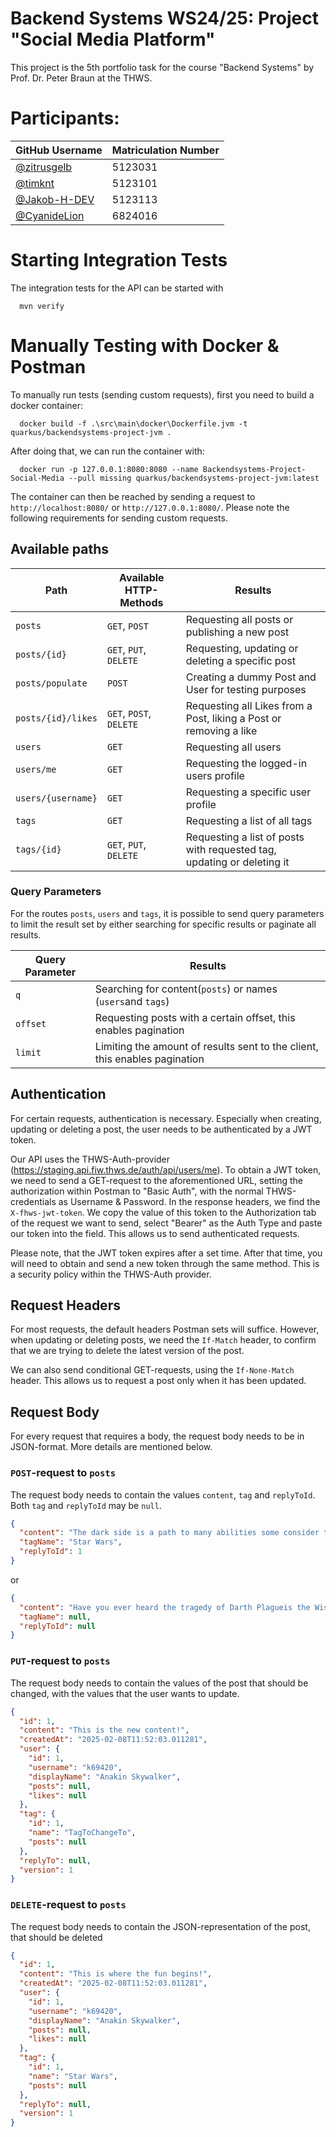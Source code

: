 # Backend Systems WS24/25: Project "Social Media Platform"

This project is the 5th portfolio task for the course "Backend Systems" by Prof. Dr. Peter Braun at the THWS.

# Participants:

| GitHub Username                                | Matriculation Number |
|------------------------------------------------|----------------------|
| [@zitrusgelb](https://github.com/zitrusgelb)   | 5123031              |
| [@timknt](https://github.com/timknt)           | 5123101              |
| [@Jakob-H-DEV](https://github.com/Jakob-H-DEV) | 5123113              |
| [@CyanideLion](https://github.com/CyanideLion) | 6824016              |

# Starting Integration Tests

The integration tests for the API can be started with

```shell script
  mvn verify
```

# Manually Testing with Docker & Postman

To manually run tests (sending custom requests), first you need to build a docker container:

```shell script
  docker build -f .\src\main\docker\Dockerfile.jvm -t quarkus/backendsystems-project-jvm .
```

After doing that, we can run the container with:

```shell script
  docker run -p 127.0.0.1:8080:8080 --name Backendsystems-Project-Social-Media --pull missing quarkus/backendsystems-project-jvm:latest 
```

The container can then be reached by sending a request to `http://localhost:8080/` or `http://127.0.0.1:8080/`. Please
note the following requirements for sending custom requests.

## Available paths

| Path               | Available HTTP-Methods  | Results                                                                |
|--------------------|-------------------------|------------------------------------------------------------------------|
| `posts`            | `GET`, `POST`           | Requesting all posts or publishing a new post                          |
| `posts/{id}`       | `GET`, `PUT`, `DELETE`  | Requesting, updating or deleting a specific post                       |
| `posts/populate`   | `POST`                  | Creating a dummy Post and User for testing purposes                    |
| `posts/{id}/likes` | `GET`, `POST`, `DELETE` | Requesting all Likes from a Post, liking a Post or removing a like     |
| `users`            | `GET`                   | Requesting all users                                                   |
| `users/me`         | `GET`                   | Requesting the logged-in users profile                                 |   
| `users/{username}` | `GET`                   | Requesting a specific user profile                                     |
| `tags`             | `GET`                   | Requesting a list of all tags                                          |
| `tags/{id}`        | `GET`, `PUT`, `DELETE`  | Requesting a list of posts with requested tag, updating or deleting it |

### Query Parameters

For the routes `posts`, `users` and `tags`, it is possible to send query parameters to limit the result set by either
searching for specific results or paginate all results.

| Query Parameter | Results                                                                    |
|-----------------|----------------------------------------------------------------------------|
| `q`             | Searching for content(`posts`) or names (`users`and `tags`)                |
| `offset`        | Requesting posts with a certain offset, this enables pagination            |
| `limit`         | Limiting the amount of results sent to the client, this enables pagination |

## Authentication

For certain requests, authentication is necessary. Especially when creating, updating or deleting a post, the user needs
to be authenticated by a JWT token.

Our API uses the THWS-Auth-provider (https://staging.api.fiw.thws.de/auth/api/users/me). To obtain a JWT token, we need
to send a GET-request to the aforementioned URL, setting the authorization within Postman to "Basic Auth", with the
normal THWS-credentials as Username & Password. In the response headers, we find the `X-fhws-jwt-token`. We copy the
value of this token to the Authorization tab of the request we want to send, select "Bearer" as the Auth Type and paste
our token into the field. This allows us to send authenticated requests.

Please note, that the JWT token expires after a set time. After that time, you will need to obtain and send a new token
through the same method. This is a security policy within the THWS-Auth provider.

## Request Headers

For most requests, the default headers Postman sets will suffice. However, when updating or deleting posts, we need the
`If-Match` header, to confirm that we are trying to delete the latest version of the post.

We can also send conditional GET-requests, using the `If-None-Match` header. This allows us to request a post only when
it has been updated.

## Request Body

For every request that requires a body, the request body needs to be in JSON-format. More details are mentioned below.

### `POST`-request to `posts`

The request body needs to contain the values `content`, `tag` and `replyToId`. Both `tag` and `replyToId` may be `null`.

```json lines
{
  "content": "The dark side is a path to many abilities some consider to be unnatural",
  "tagName": "Star Wars",
  "replyToId": 1
}

```

or

```json lines
{
  "content": "Have you ever heard the tragedy of Darth Plagueis the Wise?",
  "tagName": null,
  "replyToId": null
}
```

### `PUT`-request to `posts`

The request body needs to contain the values of the post that should be changed, with the values that the user wants to
update.

```json lines
{
  "id": 1,
  "content": "This is the new content!",
  "createdAt": "2025-02-08T11:52:03.011281",
  "user": {
    "id": 1,
    "username": "k69420",
    "displayName": "Anakin Skywalker",
    "posts": null,
    "likes": null
  },
  "tag": {
    "id": 1,
    "name": "TagToChangeTo",
    "posts": null
  },
  "replyTo": null,
  "version": 1
}
```

### `DELETE`-request to `posts`

The request body needs to contain the JSON-representation of the post, that should be deleted

```json lines
{
  "id": 1,
  "content": "This is where the fun begins!",
  "createdAt": "2025-02-08T11:52:03.011281",
  "user": {
    "id": 1,
    "username": "k69420",
    "displayName": "Anakin Skywalker",
    "posts": null,
    "likes": null
  },
  "tag": {
    "id": 1,
    "name": "Star Wars",
    "posts": null
  },
  "replyTo": null,
  "version": 1
}
```